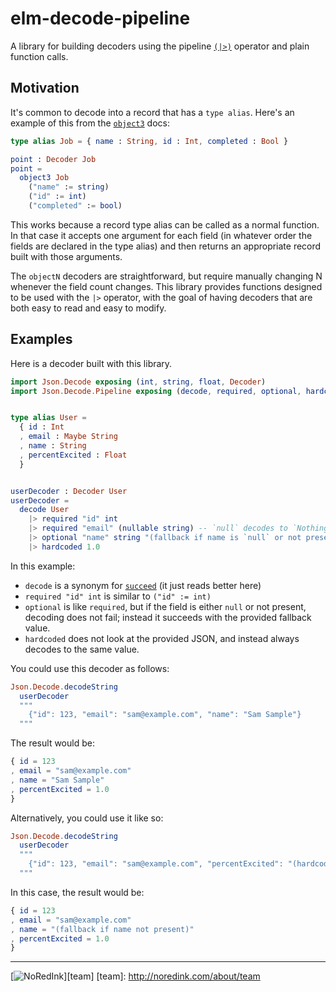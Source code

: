 # elm-decode-pipeline

A library for building decoders using the pipeline [`(|>)`](http://package.elm-lang.org/packages/elm-lang/core/3.0.0/Basics#|>)
operator and plain function calls.

## Motivation

It's common to decode into a record that has a `type alias`. Here's an example
of this from the [`object3`](http://package.elm-lang.org/packages/elm-lang/core/3.0.0/Json-Decode#object3)
docs:

```elm
type alias Job = { name : String, id : Int, completed : Bool }

point : Decoder Job
point =
  object3 Job
    ("name" := string)
    ("id" := int)
    ("completed" := bool)
```

This works because a record type alias can be called as a normal function. In
that case it accepts one argument for each field (in whatever order the fields
are declared in the type alias) and then returns an appropriate record built
with those arguments.

The `objectN` decoders are straightforward, but require manually changing N
whenever the field count changes. This library provides functions designed to
be used with the `|>` operator, with the goal of having decoders that are both
easy to read and easy to modify.

## Examples

Here is a decoder built with this library.

```elm
import Json.Decode exposing (int, string, float, Decoder)
import Json.Decode.Pipeline exposing (decode, required, optional, hardcoded)


type alias User =
  { id : Int
  , email : Maybe String
  , name : String
  , percentExcited : Float
  }


userDecoder : Decoder User
userDecoder =
  decode User
    |> required "id" int
    |> required "email" (nullable string) -- `null` decodes to `Nothing`
    |> optional "name" string "(fallback if name is `null` or not present)"
    |> hardcoded 1.0
```

In this example:

* `decode` is a synonym for [`succeed`](http://package.elm-lang.org/packages/elm-lang/core/3.0.0/Json-Decode#succeed) (it just reads better here)
* `required "id" int` is similar to `("id" := int)`
* `optional` is like `required`, but if the field is either `null` or not present, decoding does not fail; instead it succeeds with the provided fallback value.
* `hardcoded` does not look at the provided JSON, and instead always decodes to the same value.

You could use this decoder as follows:

```elm
Json.Decode.decodeString
  userDecoder
  """
    {"id": 123, "email": "sam@example.com", "name": "Sam Sample"}
  """
```

The result would be:

```elm
{ id = 123
, email = "sam@example.com"
, name = "Sam Sample"
, percentExcited = 1.0
}
```

Alternatively, you could use it like so:

```elm
Json.Decode.decodeString
  userDecoder
  """
    {"id": 123, "email": "sam@example.com", "percentExcited": "(hardcoded)"}
  """
```

In this case, the result would be:

```elm
{ id = 123
, email = "sam@example.com"
, name = "(fallback if name not present)"
, percentExcited = 1.0
}
```

---
[![NoRedInk](https://cloud.githubusercontent.com/assets/1094080/9069346/99522418-3a9d-11e5-8175-1c2bfd7a2ffe.png)][team]
[team]: http://noredink.com/about/team
